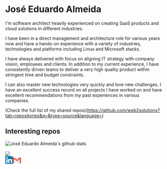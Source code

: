 # José Eduardo Almeida

I'm software architect heavily experienced on creating SaaS products and cloud solutions in different industries.

I have been in a direct management and architecture role for various years now and have a hands-on experience with a variety of industries, technologies and platforms including Linux and Microsoft stacks.

I have always delivered with focus on aligning IT strategy with company vision, employees and clients. In addition to my current experience, I have consistently driven teams to deliver a very high quality product within stringent time and budget constraints.

I can also master new technologies very quickly and love new challenges. I have an excellent success record on all projects I have worked on and have excellent recommendations from my past experiences in various companies.

(Check the full list of my shared repos)(https://github.com/web2solutions?tab=repositories&q=&type=source&language=)

## Interesting repos


![José Eduardo Almeida's github stats](https://github-readme-stats.vercel.app/api?username=web2solutions&show_icons=true&hide_border=true)

<a href="https://github.com/web2solutions">
  <img align="center" src="https://github-readme-stats.vercel.app/api/top-langs/?username=web2solutions&hide_langs_below=1" />
</a>

<br>

  <a href="https://www.linkedin.com/in/eduardo-perotta-de-almeida/">
    <img align="left" alt="José Eduardo Almeida | Linkedin" width="24px" src="https://github.com/web2solutions/web2solutions/blob/main/Linkedin.svg" />
  </a>
  <a href="mailto:web2solucoes@gmail.com">
    <img align="left" alt="José Eduardo Almeida | Gmail" width="26px" src="https://github.com/web2solutions/web2solutions/blob/main/Gmail.svg" />
  </a>

<br><br><br><br>